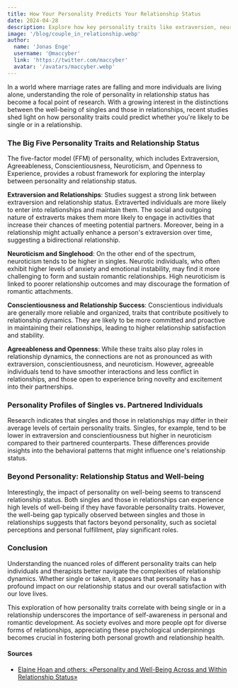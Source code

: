 ```yaml
---
title: How Your Personality Predicts Your Relationship Status
date: 2024-04-28
description: Explore how key personality traits like extraversion, neuroticism, and conscientiousness can influence whether you're likely to be single or romantically partnered
image: '/blog/couple_in_relationship.webp'
author:
  name: 'Jonas Enge'
  username: '@maccyber'
  link: 'https://twitter.com/maccyber'
  avatar: '/avatars/maccyber.webp'
---
```


In a world where marriage rates are falling and more individuals are living alone, understanding the role of personality in relationship status has become a focal point of research. With a growing interest in the distinctions between the well-being of singles and those in relationships, recent studies shed light on how personality traits could predict whether you're likely to be single or in a relationship.

### The Big Five Personality Traits and Relationship Status

The five-factor model (FFM) of personality, which includes Extraversion, Agreeableness, Conscientiousness, Neuroticism, and Openness to Experience, provides a robust framework for exploring the interplay between personality and relationship status.

**Extraversion and Relationships**: Studies suggest a strong link between extraversion and relationship status. Extraverted individuals are more likely to enter into relationships and maintain them. The social and outgoing nature of extraverts makes them more likely to engage in activities that increase their chances of meeting potential partners. Moreover, being in a relationship might actually enhance a person's extraversion over time, suggesting a bidirectional relationship.

**Neuroticism and Singlehood**: On the other end of the spectrum, neuroticism tends to be higher in singles. Neurotic individuals, who often exhibit higher levels of anxiety and emotional instability, may find it more challenging to form and sustain romantic relationships. High neuroticism is linked to poorer relationship outcomes and may discourage the formation of romantic attachments.

**Conscientiousness and Relationship Success**: Conscientious individuals are generally more reliable and organized, traits that contribute positively to relationship dynamics. They are likely to be more committed and proactive in maintaining their relationships, leading to higher relationship satisfaction and stability.

**Agreeableness and Openness**: While these traits also play roles in relationship dynamics, the connections are not as pronounced as with extraversion, conscientiousness, and neuroticism. However, agreeable individuals tend to have smoother interactions and less conflict in relationships, and those open to experience bring novelty and excitement into their partnerships.

### Personality Profiles of Singles vs. Partnered Individuals

Research indicates that singles and those in relationships may differ in their average levels of certain personality traits. Singles, for example, tend to be lower in extraversion and conscientiousness but higher in neuroticism compared to their partnered counterparts. These differences provide insights into the behavioral patterns that might influence one's relationship status.

### Beyond Personality: Relationship Status and Well-being

Interestingly, the impact of personality on well-being seems to transcend relationship status. Both singles and those in relationships can experience high levels of well-being if they have favorable personality traits. However, the well-being gap typically observed between singles and those in relationships suggests that factors beyond personality, such as societal perceptions and personal fulfillment, play significant roles.

### Conclusion

Understanding the nuanced roles of different personality traits can help individuals and therapists better navigate the complexities of relationship dynamics. Whether single or taken, it appears that personality has a profound impact on our relationship status and our overall satisfaction with our love lives.

This exploration of how personality traits correlate with being single or in a relationship underscores the importance of self-awareness in personal and romantic development. As society evolves and more people opt for diverse forms of relationships, appreciating these psychological underpinnings becomes crucial in fostering both personal growth and relationship health.

#### **Sources**

- [Elaine Hoan and others: «Personality and Well-Being Across and Within Relationship Status»](https://journals.sagepub.com/doi/10.1177/01461672231225571)
